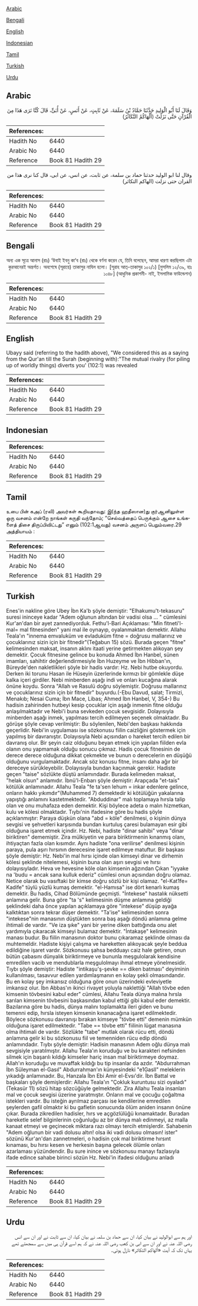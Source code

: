 [Arabic](#arabic)

[Bengali](#bengali)

[English](#english)

[Indonesian](#indonesian)

[Tamil](#tamil)

[Turkish](#turkish)

[Urdu](#urdu)

## Arabic


<div dir="rtl" lang="ar" style={{fontSize:'larger',backgroundColor:'#f8f9fa',padding:20}}>
وَقَالَ لَنَا أَبُو الْوَلِيدِ حَدَّثَنَا حَمَّادُ بْنُ سَلَمَةَ، عَنْ ثَابِتٍ، عَنْ أَنَسٍ، عَنْ أُبَىٍّ، قَالَ كُنَّا نَرَى هَذَا مِنَ الْقُرْآنِ حَتَّى نَزَلَتْ ‏(‏أَلْهَاكُمُ التَّكَاثُرُ‏)‏
</div>
<div style={{backgroundColor:'#f8f9fa',padding:20, marginBottom: 10}}><table> <thead> <tr> <th>References:</th> <th></th> </tr> </thead> <tbody><tr><td>Hadith No</td><td>6440</td></tr><tr><td>Arabic No</td><td>6440</td></tr><tr><td>Reference</td><td>Book 81 Hadith 29</td></tr></tbody></table></div>


<div dir="rtl" lang="ar" style={{fontSize:'larger',backgroundColor:'#f8f9fa',padding:20}}>
وقال لنا ابو الوليد حدثنا حماد بن سلمة، عن ثابت، عن انس، عن ابى، قال كنا نرى هذا من القران حتى نزلت (الهاكم التكاثر)
</div>
<div style={{backgroundColor:'#f8f9fa',padding:20, marginBottom: 10}}><table> <thead> <tr> <th>References:</th> <th></th> </tr> </thead> <tbody><tr><td>Hadith No</td><td>6440</td></tr><tr><td>Arabic No</td><td>6440</td></tr><tr><td>Reference</td><td>Book 81 Hadith 29</td></tr></tbody></table></div>

## Bengali


<div dir="rtl" lang="bn" style={{fontSize:'larger',backgroundColor:'#f8f9fa',padding:20}}>
অন্য এক সূত্রে আনাস (রাঃ) ‘উবাই ইবনু কা‘ব (রাঃ) থেকে বর্ণনা করেন যে, তিনি বলেছেন, আমরা ধারণা করছিলাম এটা কুরআনেরই অন্তর্গত। অবশেষে (সূরায়ে) তাকাসুর নাযিল হলো। [সূরাহ আত্-তাকাসুর ১০২/১) [মুসলিম ১২/৩৯, হাঃ ১০৪৮] (আধুনিক প্রকাশনী- নাই, ইসলামিক ফাউন্ডেশন)
</div>
<div style={{backgroundColor:'#f8f9fa',padding:20, marginBottom: 10}}><table> <thead> <tr> <th>References:</th> <th></th> </tr> </thead> <tbody><tr><td>Hadith No</td><td>6440</td></tr><tr><td>Arabic No</td><td>6440</td></tr><tr><td>Reference</td><td>Book 81 Hadith 29</td></tr></tbody></table></div>

## English


<div dir="ltr" lang="en" style={{fontSize:'larger',backgroundColor:'#f8f9fa',padding:20}}>
Ubayy said (referring to the hadith above), "We considered this as a saying from the Qur'an till the Surah (beginning with):"The mutual rivalry (for piling up of worldly things) diverts you' (102:1) was revealed
</div>
<div style={{backgroundColor:'#f8f9fa',padding:20, marginBottom: 10}}><table> <thead> <tr> <th>References:</th> <th></th> </tr> </thead> <tbody><tr><td>Hadith No</td><td>6440</td></tr><tr><td>Arabic No</td><td>6440</td></tr><tr><td>Reference</td><td>Book 81 Hadith 29</td></tr></tbody></table></div>

## Indonesian


<div dir="ltr" lang="id" style={{fontSize:'larger',backgroundColor:'#f8f9fa',padding:20}}>

</div>
<div style={{backgroundColor:'#f8f9fa',padding:20, marginBottom: 10}}><table> <thead> <tr> <th>References:</th> <th></th> </tr> </thead> <tbody><tr><td>Hadith No</td><td>6440</td></tr><tr><td>Arabic No</td><td>6440</td></tr><tr><td>Reference</td><td>Book 81 Hadith 29</td></tr></tbody></table></div>

## Tamil


<div dir="ltr" lang="ta" style={{fontSize:'larger',backgroundColor:'#f8f9fa',padding:20}}>
உபை பின் கஅப் (ரலி) அவர்கள் கூறியதாவது: இ(ந்த ஹதீஸான)து குர்ஆனிலுள்ள ஒரு வசனம் என்றே நாங்கள் கருதி வந்தோம்; “செல்வத்தைப் பெருக்கும் ஆசை உங்களைத் திசை திருப்பிவிட்டது” எனும் (102:1ஆவது) வசனம் அருளப் பெறும்வரை.29 அத்தியாயம் :
</div>
<div style={{backgroundColor:'#f8f9fa',padding:20, marginBottom: 10}}><table> <thead> <tr> <th>References:</th> <th></th> </tr> </thead> <tbody><tr><td>Hadith No</td><td>6440</td></tr><tr><td>Arabic No</td><td>6440</td></tr><tr><td>Reference</td><td>Book 81 Hadith 29</td></tr></tbody></table></div>

## Turkish


<div dir="ltr" lang="tr" style={{fontSize:'larger',backgroundColor:'#f8f9fa',padding:20}}>
Enes'in nakline göre Ubey İbn Ka'b şöyle demiştir: "Elhakumu't-tekasuru" suresi ininceye kadar "Adem oğlunun altından bir vadisi olsa ... " cümlesini Kur'an'dan bir ayet zannediyorduk. Fethu'l-Bari Açıklaması: "Min fitneti'l-mal= mal fitnesinden" yani mal ile oynayıp, oyalanmaktan demektir. Allahu Teala'ın "innema emvaluküm ve evladuküm fitne = doğrusu mallarınız ve çocuklarınız sizin için bir fitnedir"(Teğabun 15) sözü. Burada geçen "fitne" kelimesinden maksat, insanın aklını itaati yerine getirmekten alıkoyan şey demektir. Çocuk fitnesine gelince bu konuda Ahmed İbn Hanbel, sünen imamları, sahihtir değerlendirmesiyle İbn Huzeyme ve İbn Hibban'ın, Büreyde'den nakletlikleri şöyle bir hadis vardır: Hz. Nebi hutbe okuyordu. Derken iki torunu Hasan ile Hüseyin üzerlerinde kırmızı bir gömlekle düşe kalka içeri girdiler. Nebi minberden aşağı indi ve onları kucağına alarak önüne koydu. Sonra "Allah ve Rasulü doğru söylemiştir. Doğrusu mallarınız ve çocuklarınız sizin için bir fitnedir" buyurdu.(-Ebu Davud, salat; Tirmizi, Menakıb; Nesai Cuma; İbn Mace, Libas; Ahmed İbn Hanbel, V, 354-) Bu hadisin zahirinden hutbeyi kesip çocuklar için aşağı inmenin fitne olduğu anlaşılmaktadır ve Nebi'i buna sevkeden çocuk sevgisidir. Dolayısıyla minberden aşağı inmek, yapılması tercih edilmeyen seçenek olmaktadır. Bu görüşe şöyle cevap verilmiştir: Bu söylenilen, Nebi'den başkası hakkında geçerlidir. Nebi'in uygulaması ise sözkonusu fiilin caizliğini göstermek için yapılmış bir davranıştır. Dolayısıyla Nebi açısından o hareket tercih edilen bir davranış olur. Bir şeyin caiz olduğunu beyan etmek için yapılan fiilden evla olanın onu yapmamak olduğu sonucu çıkmaz. Hadis çocuk fitnesinin de derece derece olduğuna dikkat çekmekte ve bunun o derecelerin en düşüğü olduğunu vurgulamaktadır. Ancak söz konusu fitne, insanı daha ağır bir dereceye sürükleyebilir. Dolayısıyla bundan kaçınmak gerekir. Hadiste geçen "taise" sözlükte düştü anlamındadır. Burada kelimeden maksat, "helak olsun" anlamıdır. İbnü'l-Enbarı şöyle demiştir: Arapçada "et-tais" kötülük anlamınadır. Allahu Teala "fe ta'sen lehum = inkar edenlere gelince, onların hakkı yıkımdır"(Muhammed 7) demektedir ki kötülüğün yakalarına yapıştığı anlamını kastetmektedir. "Abduddinar" malı toplamaya hırsla talip olan ve onu muhafaza eden demektir. Kişi böylece adeta o malın hizmetkan, kulu ve kölesi olmaktadır. Tıybı'nin ifadesine göre bu hadis şöyle açıklanmıştır: Paraya düşkün olana "abd = köle" denilmesi, o kişinin dünya sevgisi ve şehvetleri karşısında bundan kurtuluş çaresi bulamayan esir gibi olduğuna işaret etmek içindir. Hz. Nebi, hadiste "dinar sahibi" veya "dinar biriktiren" dememiştir. Zira mülkiyetin ve para biriktirmenin kınanmış olanı, ihtiyaçtan fazla olan kısımdır. Aynı hadiste "ona verilirse" denilmesi kişinin paraya, pula aşırı hırsının derecesine işaret edilmeye matuftur. Bir başkası şöyle demiştir: Hz. Nebi'in mal hırsı içinde olan kimseyi dinar ve dirhemin kölesi şeklinde nitelemesi, kişinin buna olan aşırı sevgisi ve hırsı dolayısıyladır. Heva ve hevesine köle olan kimsenin ağzından Çıkan "iyyake na 'budu = ancak sana kulluk ederiz" cümlesi onun açısından doğru olamaz. Netice olarak bu vasıftaki bir kimse doğru sözlü bir kişi olamaz. "el-Kat1fe= Kadife" tüylü yüzlü kumaş demektir. "el-Hamısa" ise dört kenarlı kumaş demektir. Bu hadis, Cihad Bölümünde geçmişti. "İntekese" hastalık nüksetti anlamına gelir. Buna göre "ta 's" kelimesinin düşme anlamına geldiği şeklindeki daha önce yapılan açıklamaya göre "intekese" düşüp ayağa kalktıktan sonra tekrar düşer demektir. "Ta'ise" kelimesinden sonra "intekese"nin manasının düştükten sonra baş aşağı döndü anlamına gelme ihtimali de vardır. "Ve iza şıke" yani bir yerine diken battığında onu alet yardımıyla çıkaracak kimseyi bulamaz demektir. "İntakaşe" kelimesinin manası budur. Bu fiilin manasının doktor bunu çıkaramaz şeklinde olması da muhtemeldir. Hadiste kişiyi çalışma ve hareketten alıkoyacak şeyle beddua edildiğine işaret vardır. Sözkonusu şahsa bedduayı caiz hale getiren, onun bütün çabasını dünyalık biriktirmeye ve bununla meşgulolarak kendisine emredilen vacib ve mendublarla meşgulolmayı ihmal etmeye yönelmesidir. Tıybı şöyle demiştir: Hadiste "intikaşu'ş-şevke == diken batması" deyiminin kullanılması, tasavvur edilen yardımlaşmanın en kolay şekli olmasındandır. Bu en kolay şey imkansız olduğuna göre onun üzerindeki evleviyetle imkansız olur. İbn Abbas'ın ikinci rivayet yoluyla naklettiği "Allah tövbe eden kimsenin tövbesini kabul eder" cümlesi, Allahu Teala dünya malına hırsla sarılan kimsenin tövbesini başkasından kabul ettiği gibi kabul eder demektir. Bazılarına göre bu hadis, dünya malını toplamakta ileri giden ve bunu temenni edip, hırsla isteyen kimsenin kınanacağına işaret edilmektedir. Böylece sözkonusu davranışı bırakan kimseye "tövbe etti" demenin mümkün olduğuna işaret edilmektedir. "Tabe == tövbe etti" fiilinin lügat manasına olma ihtimali de vardır. Sözlükte "tabe" mutlak olarak rücu etti, döndü anlamına gelir ki bu sözkonusu fiil ve temenniden rücu edip döndü anlamındadır. Tıybı şöyle demiştir: Hadisin manasının Adem oğlu dünya malı sevgisiyle yaratılmıştır. Allahu Teala'ın koruduğu ve bu karakteri nefsinden silmek için başarılı kıldığı kimseler hariç insan mal biriktirmeye doymaz. Allah'ın koruduğu ve muvaffak kıldığı bu tip insanlar da azdır. "Abdurrahman İbn Süleyman el-Gasıl" Abdurrahman'ın künyesindeki "e1Gasll" meleklerin yıkadığı anlamınadır. Bu, Hanzala İbn Ebi Amir el-Evsı'dir. İbn Battal ve başkaları şöyle demişlerdir: Allahu Teala'ın "Çokluk kuruntusu sizi oyaladı"(Tekasür 11) sözü hitap sözcüğüyle gelmektedir. Zira Allahu Teala insanları mal ve çocuk sevgisi üzerine yaratmıştır. Onların mal ve çocuğu çoğaltma istekleri vardır. Bu isteğin ayrılmaz parçası ise kendilerine emredilen şeylerden gafil olmaktır ki bu gafletin sonucunda ölüm aniden insanın önüne çıkar. Burada zikredilen hadisler, hırs ve açgözlülüğü kınamaktadır. Buradan hareketle selef bilginlerinin çoğunluğu az bir dünya malı edinmeyi, az malla kanaat etmeyi ve geçinecek miktara razı olmayı tercih etmişlerdir. Sahabenin "Adem oğlunun bir vadi dolusu altın! olsa iki vadi dolusu olmasın! ister" sözünü Kur'an'dan zannetmeleri, o hadisin çok mal biriktirme hırsınt kınaması, bu hırsı kesen ve herkesin başına gelecek ölümle onları azarlaması yüzündendir. Bu sure inince ve sözkonusu manayı fazlasıyla ifade edince sahabe birinci sözün Hz. Nebi'in ifadesi olduğunu anladı
</div>
<div style={{backgroundColor:'#f8f9fa',padding:20, marginBottom: 10}}><table> <thead> <tr> <th>References:</th> <th></th> </tr> </thead> <tbody><tr><td>Hadith No</td><td>6440</td></tr><tr><td>Arabic No</td><td>6440</td></tr><tr><td>Reference</td><td>Book 81 Hadith 29</td></tr></tbody></table></div>

## Urdu


<div dir="rtl" lang="ur" style={{fontSize:'larger',backgroundColor:'#f8f9fa',padding:20}}>
اور ہم سے ابوالولید نے بیان کیا، ان سے حماد بن سلمہ نے بیان کیا، ان سے ثابت نے اور ان سے انس رضی اللہ عنہ نے اور ان سے ابی بن کعب رضی اللہ عنہ نے کہ ہم اسے قرآن ہی میں سے سمجھتے تھے یہاں تک کہ آیت «ألهاكم التكاثر‏» نازل ہوئی۔
</div>
<div style={{backgroundColor:'#f8f9fa',padding:20, marginBottom: 10}}><table> <thead> <tr> <th>References:</th> <th></th> </tr> </thead> <tbody><tr><td>Hadith No</td><td>6440</td></tr><tr><td>Arabic No</td><td>6440</td></tr><tr><td>Reference</td><td>Book 81 Hadith 29</td></tr></tbody></table></div>